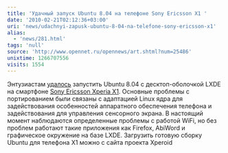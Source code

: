 ```yaml
---
title: 'Удачный запуск Ubuntu 8.04 на телефоне Sony Ericsson X1 '
date: '2010-02-21T02:12:36+03:00'
uri: 'news/udachnyi-zapusk-ubuntu-8-04-na-telefone-sony-ericsson-x1'
alias: 
  - 'news/281.html'
tags: 'null'
source: 'http://www.opennet.ru/opennews/art.shtml?num=25486'
unixtime: 1266707556
visits: 1554
---
```

Энтузиастам [удалось](http://forum.xda-developers.com/showthread.php?t=631437) запустить Ubuntu 8.04 с десктоп-оболочкой LXDE на смартфоне [Sony Ericsson Xperia X1](http://ru.wikipedia.org/wiki/Sony_Ericsson_XPERIA_X1). Основные проблемы с портированием были связаны с адаптацией Linux ядра для задействования особенностей аппаратного обеспечения телефона и задействования для управления сенсорного экрана. В настоящий момент наблюдаются определенные проблемы с работой WiFi, но без проблем работают такие приложения как Firefox, AbiWord и графическое окружение на базе LXDE. Загрузить готовую сборку Ubuntu для телефона X1 можно с сайта проекта Xperoid
